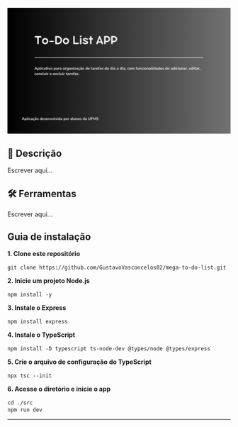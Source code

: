 
![image_banner](images/banner.png)

## 📑 Descrição

Escrever aqui...

## 🛠 Ferramentas
Escrever aqui...






## Guia de instalação

**1. Clone este repositório**
```
git clone https://github.com/GustavoVasconcelos02/mega-to-do-list.git
```

**2. Inicie um projeto Node.js**
```
npm install -y
```

**3. Instale o Express**
```
npm install express
```

**4. Instale o TypeScript** 
```
npm install -D typescript ts-node-dev @types/node @types/express
```

**5. Crie o arquivo de configuração do TypeScript**
```
npx tsc --init
```

**6. Acesse o diretório e inicie o app**
```
cd ./src
npm run dev
```
---
